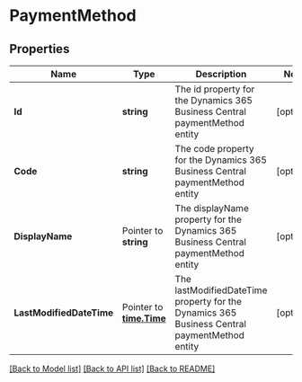 # PaymentMethod

## Properties

Name | Type | Description | Notes
------------ | ------------- | ------------- | -------------
**Id** | **string** | The id property for the Dynamics 365 Business Central paymentMethod entity | [optional] 
**Code** | **string** | The code property for the Dynamics 365 Business Central paymentMethod entity | [optional] 
**DisplayName** | Pointer to **string** | The displayName property for the Dynamics 365 Business Central paymentMethod entity | [optional] 
**LastModifiedDateTime** | Pointer to [**time.Time**](time.Time.md) | The lastModifiedDateTime property for the Dynamics 365 Business Central paymentMethod entity | [optional] 

[[Back to Model list]](../README.md#documentation-for-models) [[Back to API list]](../README.md#documentation-for-api-endpoints) [[Back to README]](../README.md)


